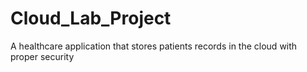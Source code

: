 # Cloud_Lab_Project
A healthcare application that stores patients records in the cloud with proper security
